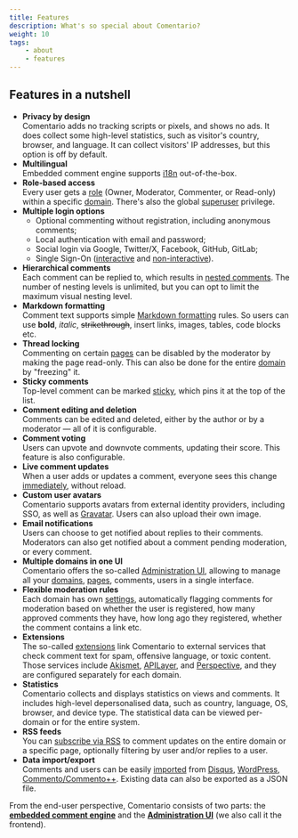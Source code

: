 ```yaml
---
title: Features
description: What's so special about Comentario?
weight: 10
tags:
    - about
    - features
---
```


## Features in a nutshell

* **Privacy by design**\
  Comentario adds no tracking scripts or pixels, and shows no ads. It does collect some high-level statistics, such as visitor's country, browser, and language. It can collect visitors' IP addresses, but this option is off by default.
* **Multilingual**\
  Embedded comment engine supports [i18n](/contributing/i18n) out-of-the-box.
* **Role-based access**\
  Every user gets a [role](/kb/permissions/roles) (Owner, Moderator, Commenter, or Read-only) within a specific [domain](/kb/domain). There's also the global [superuser](/kb/permissions/superuser) privilege.
* **Multiple login options**
    * Optional commenting without registration, including anonymous comments;
    * Local authentication with email and password;
    * Social login via Google, Twitter/X, Facebook, GitHub, GitLab;
    * Single Sign-On ([interactive](/configuration/frontend/domain/authentication/sso/interactive) and [non-interactive](/configuration/frontend/domain/authentication/sso/non-interactive)).
* **Hierarchical comments**\
  Each comment can be replied to, which results in [nested comments](/kb/comment-tree). The number of nesting levels is unlimited, but you can opt to limit the maximum visual nesting level. 
* **Markdown formatting**\
  Comment text supports simple [Markdown formatting](/kb/markdown) rules. So users can use **bold**, *italic*, ~~strikethrough~~, insert links, images, tables, code blocks etc.
* **Thread locking**\
  Commenting on certain [pages](/kb/domain-page) can be disabled by the moderator by making the page read-only. This can also be done for the entire [domain](/kb/domain) by "freezing" it.
* **Sticky comments**\
  Top-level comment can be marked [sticky](/kb/sticky-comment), which pins it at the top of the list.
* **Comment editing and deletion**\
  Comments can be edited and deleted, either by the author or by a moderator — all of it is configurable.
* **Comment voting**\
  Users can upvote and downvote comments, updating their score. This feature is also configurable.
* **Live comment updates**\
  When a user adds or updates a comment, everyone sees this change [immediately](/kb/live-update), without reload.
* **Custom user avatars**\
  Comentario supports avatars from external identity providers, including SSO, as well as [Gravatar](/configuration/backend/dynamic/integrations.usegravatar). Users can also upload their own image.
* **Email notifications**\
  Users can choose to get notified about replies to their comments. Moderators can also get notified about a comment pending moderation, or every comment.
* **Multiple domains in one UI**\
  Comentario offers the so-called [Administration UI](admin-ui), allowing to manage all your [domains](/kb/domain), [pages](/kb/domain-page), comments, users in a single interface.
* **Flexible moderation rules**\
  Each domain has own [settings](/configuration/frontend/domain/moderation), automatically flagging comments for moderation based on whether the user is registered, how many approved comments they have, how long ago they registered, whether the comment contains a link etc. 
* **Extensions**\
  The so-called [extensions](/configuration/frontend/domain/extensions) link Comentario to external services that check comment text for spam, offensive language, or toxic content. Those services include [Akismet](/configuration/frontend/domain/extensions/akismet), [APILayer](/configuration/frontend/domain/extensions/api-layer-spam-checker), and [Perspective](/configuration/frontend/domain/extensions/perspective), and they are configured separately for each domain.
* **Statistics**\
  Comentario collects and displays statistics on views and comments. It includes high-level depersonalised data, such as country, language, OS, browser, and device type. The statistical data can be viewed per-domain or for the entire system.
* **RSS feeds**\
  You can [subscribe via RSS](/kb/rss) to comment updates on the entire domain or a specific page, optionally filtering by user and/or replies to a user.
* **Data import/export**\
  Comments and users can be easily [imported](/installation/migration) from [Disqus](/installation/migration/disqus), [WordPress](/installation/migration/wordpress), [Commento/Commento++](/installation/migration/commento). Existing data can also be exported as a JSON file.

From the end-user perspective, Comentario consists of two parts: the **[embedded comment engine](embedded)** and the **[Administration UI](admin-ui)** (we also call it the frontend). 
